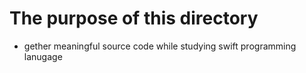 # The purpose of this directory

* gether meaningful source code while studying swift programming lanugage
